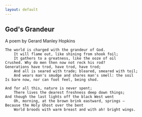 ```yaml
---
layout: default
---
```


God's Grandeur
--------------

A poem by Gerard Manley Hopkins

    The world is charged with the grandeur of God.
        It will flame out, like shining from shook foil;
        It gathers to a greatness, like the ooze of oil
    Crushed. Why do men then now not reck his rod?
    Generations have trod, have trod, have trod;
        And all is seared with trade; bleared, smeared with toil;
        And wears man's smudge and shares man's smell: the soil
    Is bare now, nor can foot feel, being shod.

    And for all this, nature is never spent;
        There lives the dearest freshness deep down things;
    And though the last lights off the black West went
        Oh, morning, at the brown brink eastward, springs —
    Because the Holy Ghost over the bent
        World broods with warm breast and with ah! bright wings.

